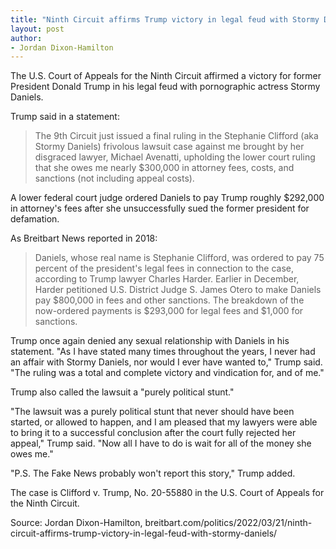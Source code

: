 ```yaml
---
title: "Ninth Circuit affirms Trump victory in legal feud with Stormy Daniels"
layout: post
author:
- Jordan Dixon-Hamilton
---
```


The U.S. Court of Appeals for the Ninth Circuit affirmed a victory for former President Donald Trump in his legal feud with pornographic actress Stormy Daniels.

Trump said in a statement:

> The 9th Circuit just issued a final ruling in the Stephanie Clifford (aka Stormy Daniels) frivolous lawsuit case against me brought by her disgraced lawyer, Michael Avenatti, upholding the lower court ruling that she owes me nearly $300,000 in attorney fees, costs, and sanctions (not including appeal costs).

A lower federal court judge ordered Daniels to pay Trump roughly $292,000 in attorney's fees after she unsuccessfully sued the former president for defamation.

As Breitbart News reported in 2018:

> Daniels, whose real name is Stephanie Clifford, was ordered to pay 75 percent of the president's legal fees in connection to the case, according to Trump lawyer Charles Harder. Earlier in December, Harder petitioned U.S. District Judge S. James Otero to make Daniels pay $800,000 in fees and other sanctions. The breakdown of the now-ordered payments is $293,000 for legal fees and $1,000 for sanctions.

Trump once again denied any sexual relationship with Daniels in his statement. "As I have stated many times throughout the years, I never had an affair with Stormy Daniels, nor would I ever have wanted to," Trump said. "The ruling was a total and complete victory and vindication for, and of me."

Trump also called the lawsuit a "purely political stunt."

"The lawsuit was a purely political stunt that never should have been started, or allowed to happen, and I am pleased that my lawyers were able to bring it to a successful conclusion after the court fully rejected her appeal," Trump said. "Now all I have to do is wait for all of the money she owes me."

"P.S. The Fake News probably won't report this story," Trump added.

The case is Clifford v. Trump, No. 20-55880 in the U.S. Court of Appeals for the Ninth Circuit.

Source: Jordan Dixon-Hamilton, breitbart.com/politics/2022/03/21/ninth-circuit-affirms-trump-victory-in-legal-feud-with-stormy-daniels/
